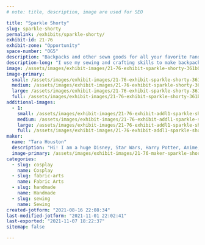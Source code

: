 ```yaml
---
# note: title, description, image are used for SEO

title: "Sparkle Shorty"
slug: sparkle-shorty
permalink: /exhibits/sparkle-shorty/
exhibit-id: 21-76
exhibit-zone: "Opportunity"
space-number: "OG5"
description: "Backpacks and other sewn goods for all your favorite Fandoms!"
description-long: "I use my sewing and crafting skills to make backpacks themed to different Fandoms. From Marvel, to Anime, to Star Wars and many more. "
image: /assets/images/exhibit-images/21-76-exhibit-sparkle-shorty-361b0f56-f9a5-4c76-ae55-f520ce164485-large.jpeg
image-primary: 
  small: /assets/images/exhibit-images/21-76-exhibit-sparkle-shorty-361b0f56-f9a5-4c76-ae55-f520ce164485-small.jpeg
  medium: /assets/images/exhibit-images/21-76-exhibit-sparkle-shorty-361b0f56-f9a5-4c76-ae55-f520ce164485-medium.jpeg
  large: /assets/images/exhibit-images/21-76-exhibit-sparkle-shorty-361b0f56-f9a5-4c76-ae55-f520ce164485-large.jpeg
  full: /assets/images/exhibit-images/21-76-exhibit-sparkle-shorty-361b0f56-f9a5-4c76-ae55-f520ce164485-full.jpeg
additional-images: 
  - 1:
    small: /assets/images/exhibit-images/21-76-exhibit-addl1-sparkle-shorty-db01e9a7-cdde-4cca-89fd-fa84ad9aa87a-small.jpeg
    medium: /assets/images/exhibit-images/21-76-exhibit-addl1-sparkle-shorty-db01e9a7-cdde-4cca-89fd-fa84ad9aa87a-medium.jpeg
    large: /assets/images/exhibit-images/21-76-exhibit-addl1-sparkle-shorty-db01e9a7-cdde-4cca-89fd-fa84ad9aa87a-large.jpeg
    full: /assets/images/exhibit-images/21-76-exhibit-addl1-sparkle-shorty-db01e9a7-cdde-4cca-89fd-fa84ad9aa87a-full.jpeg
maker: 
  name: "Tara Houston"
  description: "Hi! I am a huge Disney, Star Wars, Harry Potter, Anime, Lord of the Rings and many other Fandoms Nerd! I love to use my skills of sewing and crafting to make nerd wear and accessories for people to love and enjoy using in their daily lives!"
  image-primary: /assets/images/exhibit-images/21-76-maker-sparkle-shorty-5f186195-9312-48b2-aa5b-d06b57d33068-medium.jpeg
categories: 
  - slug: cosplay
    name: Cosplay
  - slug: fabric-arts
    name: Fabric Arts
  - slug: handmade
    name: Handmade
  - slug: sewing
    name: Sewing
created-jotform: "2021-08-16 22:08:34"
last-modified-jotform: "2021-11-01 22:02:41"
last-exported: "2021-11-07 18:22:37"
sitemap: false

---
```

